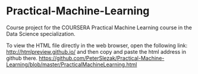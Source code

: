 Practical-Machine-Learning
==========================

Course project for the COURSERA Practical Machine Learning course in the Data Science specialization.


To view the HTML file directly in the web browser, open the following link: http://htmlpreview.github.io/
and then copy and paste the html address in github there. 
https://github.com/PeterSlezak/Practical-Machine-Learning/blob/master/PracticalMachineLearning.html
